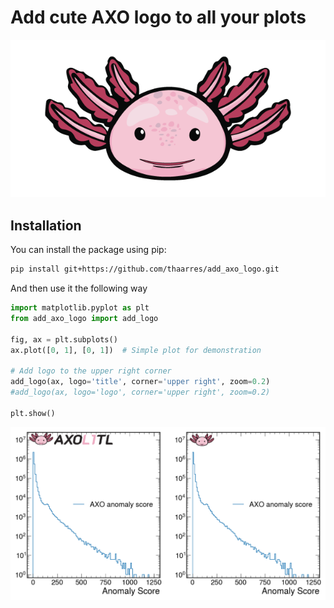 # Add cute AXO logo to all your plots


![Logo Example](https://github.com/thaarres/add_axo_logo/blob/4bbec00f093b9f0d3f7a5a7ef8284f4b82a69595/add_axo_logo/logos/AXOL1TL_Logo.png)

## Installation

You can install the package using pip:

```sh
pip install git+https://github.com/thaarres/add_axo_logo.git

```

And then use it the following way
```python
import matplotlib.pyplot as plt
from add_axo_logo import add_logo

fig, ax = plt.subplots()
ax.plot([0, 1], [0, 1])  # Simple plot for demonstration

# Add logo to the upper right corner
add_logo(ax, logo='title', corner='upper right', zoom=0.2)
#add_logo(ax, logo='logo', corner='upper right', zoom=0.2)

plt.show()
```
![Logo Example](https://github.com/thaarres/add_axo_logo/blob/b1f062363275c7b36d7d18a07a8e6ae154b5a83d/add_axo_logo/logos/add_logo_example.png)




